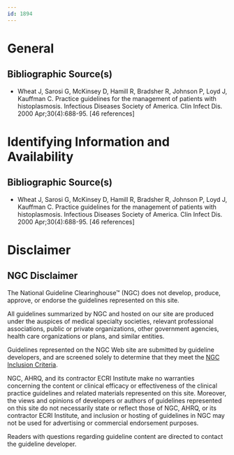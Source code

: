 ```yaml
---
id: 1894
---
```


# General

## Bibliographic Source(s)

- Wheat J, Sarosi G, McKinsey D, Hamill R, Bradsher R, Johnson P, Loyd J, Kauffman C. Practice guidelines for the management of patients with histoplasmosis. Infectious Diseases Society of America. Clin Infect Dis. 2000 Apr;30(4):688-95. [46 references]

# Identifying Information and Availability

## Bibliographic Source(s)

- Wheat J, Sarosi G, McKinsey D, Hamill R, Bradsher R, Johnson P, Loyd J, Kauffman C. Practice guidelines for the management of patients with histoplasmosis. Infectious Diseases Society of America. Clin Infect Dis. 2000 Apr;30(4):688-95. [46 references]

# Disclaimer

## NGC Disclaimer

The National Guideline Clearinghouse™ (NGC) does not develop, produce, approve, or endorse the guidelines represented on this site.

All guidelines summarized by NGC and hosted on our site are produced under the auspices of medical specialty societies, relevant professional associations, public or private organizations, other government agencies, health care organizations or plans, and similar entities.

Guidelines represented on the NGC Web site are submitted by guideline developers, and are screened solely to determine that they meet the [NGC Inclusion Criteria](/help-and-about/summaries/inclusion-criteria).

NGC, AHRQ, and its contractor ECRI Institute make no warranties concerning the content or clinical efficacy or effectiveness of the clinical practice guidelines and related materials represented on this site. Moreover, the views and opinions of developers or authors of guidelines represented on this site do not necessarily state or reflect those of NGC, AHRQ, or its contractor ECRI Institute, and inclusion or hosting of guidelines in NGC may not be used for advertising or commercial endorsement purposes.

Readers with questions regarding guideline content are directed to contact the guideline developer.

